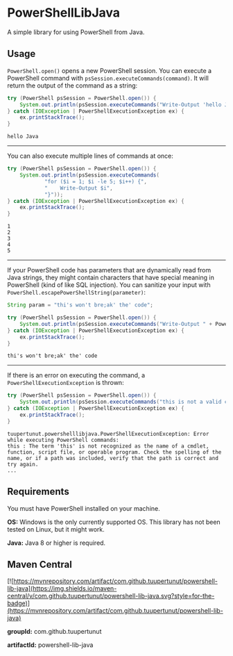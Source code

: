 # PowerShellLibJava

A simple library for using PowerShell from Java.

## Usage

`PowerShell.open()` opens a new PowerShell session. You can execute a PowerShell command with `psSession.executeCommands(command)`. It will return the output of the command as a string:
```java
try (PowerShell psSession = PowerShell.open()) {
    System.out.println(psSession.executeCommands("Write-Output 'hello Java'"));
} catch (IOException | PowerShellExecutionException ex) {
    ex.printStackTrace();
}
```
```
hello Java
```

---

You can also execute multiple lines of commands at once:
```java
try (PowerShell psSession = PowerShell.open()) {
    System.out.println(psSession.executeCommands(
            "for ($i = 1; $i -le 5; $i++) {",
            "    Write-Output $i",
            "}"));
} catch (IOException | PowerShellExecutionException ex) {
    ex.printStackTrace();
}
```
```
1
2
3
4
5
```

---

If your PowerShell code has parameters that are dynamically read from Java strings, they might contain characters that have special meaning in PowerShell (kind of like SQL injection). You can sanitize your input with `PowerShell.escapePowerShellString(parameter)`:
```java
String param = "thi's won't bre;ak' the' code";

try (PowerShell psSession = PowerShell.open()) {
    System.out.println(psSession.executeCommands("Write-Output " + PowerShell.escapePowerShellString(param)));
} catch (IOException | PowerShellExecutionException ex) {
    ex.printStackTrace();
}
```
```
thi's won't bre;ak' the' code
```

---

If there is an error on executing the command, a `PowerShellExecutionException` is thrown:
```java
try (PowerShell psSession = PowerShell.open()) {
    System.out.println(psSession.executeCommands("this is not a valid command"));
} catch (IOException | PowerShellExecutionException ex) {
    ex.printStackTrace();
}
```
```
tuupertunut.powershelllibjava.PowerShellExecutionException: Error while executing PowerShell commands:
this : The term 'this' is not recognized as the name of a cmdlet, function, script file, or operable program. Check the spelling of the name, or if a path was included, verify that the path is correct and try again.
...
```

## Requirements

You must have PowerShell installed on your machine.

**OS:** Windows is the only currently supported OS. This library has not been tested on Linux, but it might work.

**Java:** Java 8 or higher is required.

## Maven Central

[![https://mvnrepository.com/artifact/com.github.tuupertunut/powershell-lib-java](https://img.shields.io/maven-central/v/com.github.tuupertunut/powershell-lib-java.svg?style=for-the-badge)](https://mvnrepository.com/artifact/com.github.tuupertunut/powershell-lib-java)

**groupId:** com.github.tuupertunut

**artifactId:** powershell-lib-java
